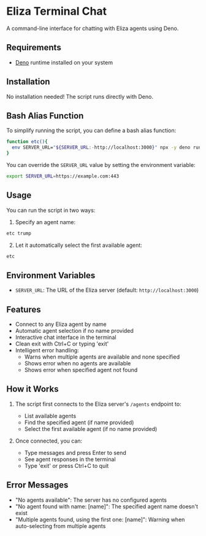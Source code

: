 # Eliza Terminal Chat

A command-line interface for chatting with Eliza agents using Deno.

## Requirements

- [Deno](https://deno.land/) runtime installed on your system

## Installation

No installation needed! The script runs directly with Deno.

## Bash Alias Function

To simplify running the script, you can define a bash alias function:

```bash
function etc(){
  env SERVER_URL="${SERVER_URL:-http://localhost:3000}" npx -y deno run -A https://raw.githubusercontent.com/btwiuse/eliza-terminal-chat/refs/heads/main/terminal-chat.ts "$@"
}
```

You can override the `SERVER_URL` value by setting the environment variable:

```bash
export SERVER_URL=https://example.com:443
```

## Usage

You can run the script in two ways:

1. Specify an agent name:
```bash
etc trump
```

2. Let it automatically select the first available agent:
```bash
etc
```

## Environment Variables

- `SERVER_URL`: The URL of the Eliza server (default: `http://localhost:3000`)

## Features

- Connect to any Eliza agent by name
- Automatic agent selection if no name provided
- Interactive chat interface in the terminal
- Clean exit with Ctrl+C or typing 'exit'
- Intelligent error handling:
  - Warns when multiple agents are available and none specified
  - Shows error when no agents are available
  - Shows error when specified agent not found

## How it Works

1. The script first connects to the Eliza server's `/agents` endpoint to:
   - List available agents
   - Find the specified agent (if name provided)
   - Select the first available agent (if no name provided)

2. Once connected, you can:
   - Type messages and press Enter to send
   - See agent responses in the terminal
   - Type 'exit' or press Ctrl+C to quit

## Error Messages

- "No agents available": The server has no configured agents
- "No agent found with name: [name]": The specified agent name doesn't exist
- "Multiple agents found, using the first one: [name]": Warning when auto-selecting from multiple agents
